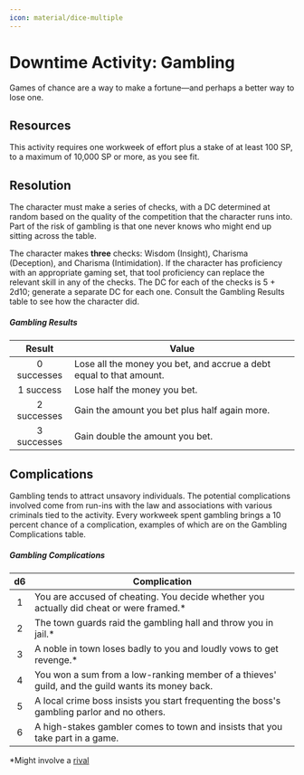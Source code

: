 ```yaml
---
icon: material/dice-multiple
---
```


# Downtime Activity: Gambling

Games of chance are a way to make a fortune—and perhaps a better way to lose one.

## Resources

This activity requires one workweek of effort plus a stake of at least 100 SP, to a maximum of 10,000 SP or more, as you see fit.

## Resolution

The character must make a series of checks, with a DC determined at random based on the quality of the competition that the character runs into. Part of the risk of gambling is that one never knows who might end up sitting across the table.

The character makes **three** checks: Wisdom (Insight), Charisma (Deception), and Charisma (Intimidation). If the character has proficiency with an appropriate gaming set, that tool proficiency can replace the relevant skill in any of the checks. The DC for each of the checks is 5 + 2d10; generate a separate DC for each one. Consult the Gambling Results table to see how the character did.

##### Gambling Results

| Result | Value |
|:-:|---|
| 0 successes | Lose all the money you bet, and accrue a debt equal to that amount.
| 1 success | Lose half the money you bet.
| 2 successes | Gain the amount you bet plus half again more.
| 3 successes | Gain double the amount you bet.

## Complications

Gambling tends to attract unsavory individuals. The potential complications involved come from run-ins with the law and associations with various criminals tied to the activity. Every workweek spent gambling brings a 10 percent chance of a complication, examples of which are on the Gambling Complications table.

##### Gambling Complications

| d6 | Complication |
|:-:|---|
| 1 | You are accused of cheating. You decide whether you actually did cheat or were framed.* |
| 2 | The town guards raid the gambling hall and throw you in jail.* |
| 3 | A noble in town loses badly to you and loudly vows to get revenge.* |
| 4 | You won a sum from a low-ranking member of a thieves' guild, and the guild wants its money back. |
| 5 | A local crime boss insists you start frequenting the boss's gambling parlor and no others. |
| 6 | A high-stakes gambler comes to town and insists that you take part in a game. |

*Might involve a [rival]

[rival]: index.md#rival